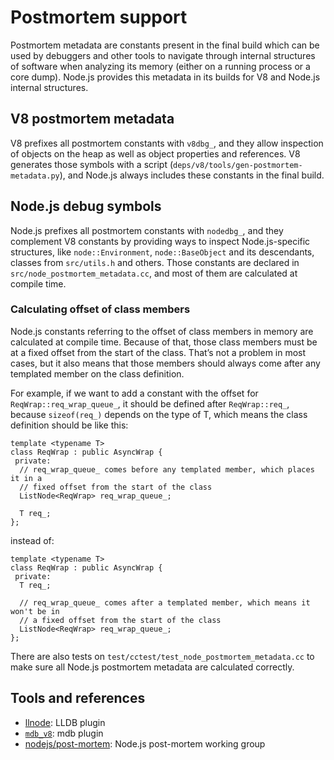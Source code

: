 Postmortem support
==================

Postmortem metadata are constants present in the final build which can be used by debuggers and other tools to navigate through internal structures of software when analyzing its memory (either on a running process or a core dump). Node.js provides this metadata in its builds for V8 and Node.js internal structures.

V8 postmortem metadata
----------------------

V8 prefixes all postmortem constants with `v8dbg_`, and they allow inspection of objects on the heap as well as object properties and references. V8 generates those symbols with a script (`deps/v8/tools/gen-postmortem-metadata.py`), and Node.js always includes these constants in the final build.

Node.js debug symbols
---------------------

Node.js prefixes all postmortem constants with `nodedbg_`, and they complement V8 constants by providing ways to inspect Node.js-specific structures, like `node::Environment`, `node::BaseObject` and its descendants, classes from `src/utils.h` and others. Those constants are declared in `src/node_postmortem_metadata.cc`, and most of them are calculated at compile time.

### Calculating offset of class members

Node.js constants referring to the offset of class members in memory are calculated at compile time. Because of that, those class members must be at a fixed offset from the start of the class. That’s not a problem in most cases, but it also means that those members should always come after any templated member on the class definition.

For example, if we want to add a constant with the offset for `ReqWrap::req_wrap_queue_`, it should be defined after `ReqWrap::req_`, because `sizeof(req_)` depends on the type of T, which means the class definition should be like this:

    template <typename T>
    class ReqWrap : public AsyncWrap {
     private:
      // req_wrap_queue_ comes before any templated member, which places it in a
      // fixed offset from the start of the class
      ListNode<ReqWrap> req_wrap_queue_;

      T req_;
    };

instead of:

    template <typename T>
    class ReqWrap : public AsyncWrap {
     private:
      T req_;

      // req_wrap_queue_ comes after a templated member, which means it won't be in
      // a fixed offset from the start of the class
      ListNode<ReqWrap> req_wrap_queue_;
    };

There are also tests on `test/cctest/test_node_postmortem_metadata.cc` to make sure all Node.js postmortem metadata are calculated correctly.

Tools and references
--------------------

-   [llnode](https://github.com/nodejs/llnode): LLDB plugin
-   [`mdb_v8`](https://github.com/joyent/mdb_v8): mdb plugin
-   [nodejs/post-mortem](https://github.com/nodejs/post-mortem): Node.js post-mortem working group
